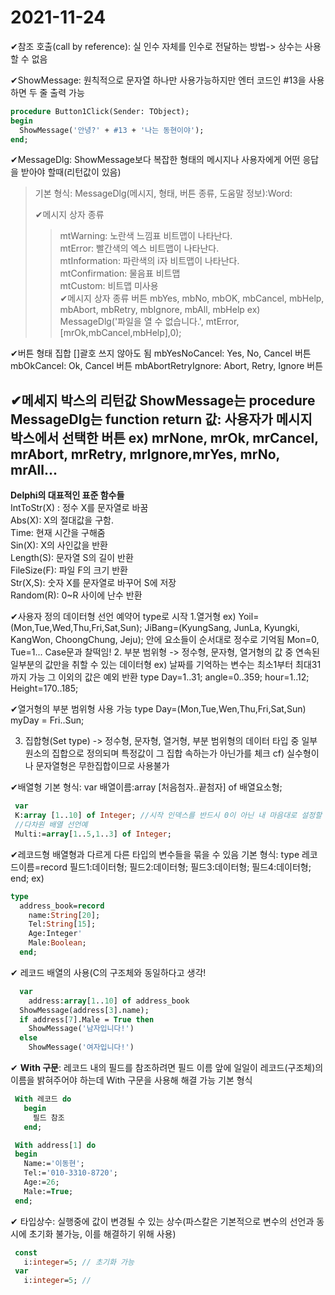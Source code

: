 2021-11-24
============
✔참조 호출(call by reference): 실 인수 자체를 인수로 전달하는 방법-> 상수는 사용할 수 없음

✔ShowMessage: 원칙적으로 문자열 하나만 사용가능하지만 엔터 코드인 #13을 사용하면 두 줄 출력 가능
```Pascal
procedure Button1Click(Sender: TObject);
begin
  ShowMessage('안녕?' + #13 + '나는 동현이야');
end;
```
✔MessageDlg: ShowMessage보다 복잡한 형태의 메시지나 사용자에게 어떤 응답을 받아야 할때(리턴값이 있음)
 >기본 형식: MessageDlg(메시지, 형태, 버튼 종류, 도움말 정보):Word:  
 >
 >✔메시지 상자 종류 
 >  >mtWarning: 노란색 느낌표 비트맵이 나타난다.  
 >  >mtError: 빨간색의 엑스 비트맵이 나타난다.  
 >  >mtInformation: 파란색의 i자 비트맵이 나타난다.  
 >  >mtConfirmation: 물음표 비트맵  
 >  >mtCustom: 비트맵 미사용  
✔메시지 상자 종류 버튼
 >  > mbYes, mbNo, mbOK, mbCancel, mbHelp, mbAbort,
 >  > mbRetry, mbIgnore, mbAll, mbHelp
 >  > ex) MessageDlg('파일을 열 수 없습니다.', mtError, [mrOk,mbCancel,mbHelp],0);

✔버튼 형태 집합 []괄호 쓰지 않아도 됨
mbYesNoCancel: Yes, No, Cancel 버튼
mbOkCancel: Ok, Cancel 버튼
mbAbortRetryIgnore: Abort, Retry, Ignore 버튼

✔메세지 박스의 리턴값
ShowMessage는 procedure
MessageDlg는 function
return 값: 사용자가 메시지 박스에서 선택한 버튼
ex) mrNone, mrOk, mrCancel, mrAbort, mrRetry, mrIgnore,mrYes,
mrNo, mrAll...
-------------
__Delphi의 대표적인 표준 함수들__  
IntToStr(X) : 정수 X를 문자열로 바꿈  
Abs(X): X의 절대값을 구함.  
Time: 현재 시간을 구해줌  
Sin(X): X의 사인값을 반환  
Length(S): 문자열 S의 길이 반환  
FileSize(F): 파일 F의 크기 반환  
Str(X,S): 숫자 X를 문자열로 바꾸어 S에 저장  
Random(R): 0~R 사이에 난수 반환  

✔사용자 정의 데이터형 선언
예약어 type로 시작
1.열거형
ex) Yoil=(Mon,Tue,Wed,Thu,Fri,Sat,Sun);
      JiBang=(KyungSang, JunLa, Kyungki, KangWon, ChoongChung, Jeju);
안에 요소들이 순서대로 정수로 기억됨 Mon=0, Tue=1...
Case문과 찰떡임!
2. 부분 범위형
-> 정수형, 문자형, 열거형의 값 중 연속된 일부분의 값만을 취할 수 있는 데이터형
ex) 날짜를 기억하는 변수는 최소1부터 최대31까지 가능 그 이외의 값은 예외 반환
type
 Day=1..31;
angle=0..359;
hour=1..12;
Height=170..185;

✔열거형의 부분 범위형 사용 가능
type
 Day=(Mon,Tue,Wen,Thu,Fri,Sat,Sun)
 myDay = Fri..Sun;

3. 집합형(Set type)
-> 정수형, 문자형, 열거형, 부분 범위형의 데이터 타입 중 일부 원소의 집합으로 정의되며 특정값이 그 집합 속하는가 아닌가를 체크 cf) 실수형이나 문자열형은 무한집합이므로 사용불가

✔배열형
기본 형식:
var
 배열이름:array [처음첨자..끝첨자] of 배열요소형;
 
 ```Pascal
  var
  K:array [1..10] of Integer; //시작 인덱스를 반드시 0이 아닌 내 마음대로 설정할 수 있음!
  //다차원 배열 선언예
  Multi:=array[1..5,1..3] of Integer;

 ```
 
✔레코드형
배열형과 다르게 다른 타입의 변수들을 묶을 수 있음
기본 형식:
type
 레코드이름=record
   필드1:데이터형;
   필드2:데이터형;
   필드3:데이터형;
   필드4:데이터형;
  end;
ex)
```Pascal
type
  address_book=record
    name:String[20];
    Tel:String[15];
    Age:Integer'
    Male:Boolean;
  end;
```

✔ 레코드 배열의 사용(C의 구조체와 동일하다고 생각!
```Pascal
  var
    address:array[1..10] of address_book
  ShowMessage(address[3].name);
  if address[7].Male = True then
    ShowMessage('남자입니다!')
  else
    ShowMessage('여자입니다!')
 ```
 
 ✔ **With 구문**: 레코드 내의 필드를 참조하려면 필드 이름 앞에 일일이 레코드(구조체)의 이름을 밝혀주어야 하는데 With 구문을 사용해 해결 가능
 기본 형식
 ```Pascal
  With 레코드 do
    begin
      필드 참조
    end;
 ```
 
 ```Pascal
  With address[1] do
  begin
    Name:='이동현';
    Tel:='010-3310-8720';
    Age:=26;
    Male:=True;
  end;
 ```
 
 ✔ 타입상수: 실행중에 값이 변경될 수 있는 상수(파스칼은 기본적으로 변수의 선언과 동시에 초기화 불가능, 이를 해결하기 위해 사용)
 ```Pascal
  const
    i:integer=5; // 초기화 가능
  var
    i:integer=5; // 
 ```








